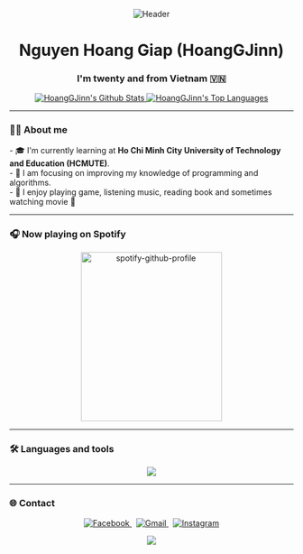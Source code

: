 <p align="center">
  <img src="https://capsule-render.vercel.app/api?type=wave&color=0:00c6ff,100:0072ff&height=280&section=header&text=Hi!%20I'm%20HoangGJinn&fontSize=70&fontAlignY=38&animation=twinkling&fontColor=ffffff" alt="Header"/>
</p>

<div id="user-content-toc" align="center">
  <h1 align="center">Nguyen Hoang Giap (HoangGJinn)</h1>
  <h3 align="center">I'm twenty and from Vietnam 🇻🇳</h3>
</div>

<div align="center">
  <p align="center">
    <a href="https://github.com/anuraghazra/github-readme-stats">
      <img alt="HoangGJinn's Github Stats" src="https://github-readme-stats.vercel.app/api?username=HoangGJinn&show_icons=true&count_private=true&theme=react&hide_border=true&bg_color=0D1117" />
    </a>
    <a href="https://github.com/anuraghazra/github-readme-stats">
      <img alt="HoangGJinn's Top Languages" src="https://github-readme-stats.vercel.app/api/top-langs/?username=HoangGJinn&langs_count=6&layout=compact&theme=react&hide_border=true&bg_color=0D1117" />
    </a>
  </p>
</div>

---

### 👨‍💻 About me

<p>
  - 🎓 I'm currently learning at <b>Ho Chi Minh City University of Technology and Education (HCMUTE)</b>.
  <br/>
  - 🌱 I am focusing on improving my knowledge of programming and algorithms.
  <br/>
  - 🎸 I enjoy playing game, listening music, reading book and sometimes watching movie 🎥
</p>

---
### 🎧 Now playing on Spotify
<p align="center">
  <a href="https://github.com/kittinan/spotify-github-profile">
    <img src="https://spotify-github-profile.kittinanx.com/api/view?uid=xvhvta8gzgoncda93br6fzlwv&cover_image=true&theme=default&show_offline=false&background_color=ffffff&interchange=false&bar_color=53b14f&bar_color_cover=false"
         alt="spotify-github-profile"
         width="250"
         height="300"/>
  </a>
</p>

---

### 🛠️ Languages and tools

<p align="center">
  <a href="https://skillicons.dev">
    <img src="https://skillicons.dev/icons?i=cpp,java,cs,js,html,css,bootstrap,vscode,visualstudio,git,github,spotify" />
  </a>
</p>

---

### 🌐 Contact

<p align="center">
  <a href="https://www.facebook.com/hoanggiap1803">
    <img src="https://img.shields.io/badge/Facebook-1877F2?style=for-the-badge&logo=facebook&logoColor=white" alt="Facebook">
  </a>
  &nbsp;
  <a href="mailto:nguyenhoanggiap2005@gmail.com">
    <img src="https://img.shields.io/badge/Gmail-D14836?style=for-the-badge&logo=gmail&logoColor=white" alt="Gmail">
  </a>
  &nbsp;
  <a href="https://www.instagram.com/marrflan">
    <img src="https://img.shields.io/badge/Instagram-E4405F?style=for-the-badge&logo=instagram&logoColor=white" alt="Instagram">
  </a>
</p>

<p align="center">
  <img src="https://capsule-render.vercel.app/api?type=waving&color=0:00c6ff,100:0072ff&height=150&section=footer"/>
</p>
